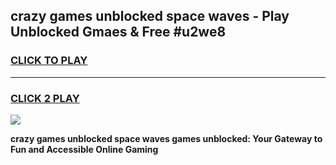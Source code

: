 
## crazy games unblocked space waves - Play Unblocked Gmaes & Free #u2we8
<h3>
<a href="https://premium.freeplayer.one?title=crazy_games_unblocked_space_waves&ref=01M">CLICK TO PLAY</a></h3>
<hr>

<h3>
<a href="https://premium.freeplayer.one?title=crazy_games_unblocked_space_waves&ref=01M">CLICK 2 PLAY</a>
  
</h3>

<a href="https://premium.freeplayer.one?title=crazy_games_unblocked_space_waves&ref=01M"><img src="https://clearcache.store/games.png"></a>


**crazy games unblocked space waves games unblocked: Your Gateway to Fun and Accessible Online Gaming**

